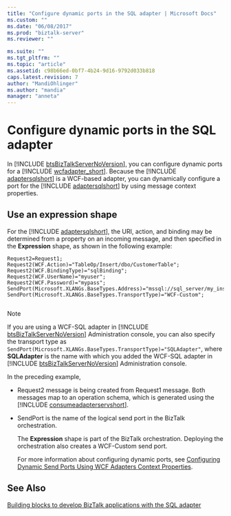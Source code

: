 ```yaml
---
title: "Configure dynamic ports in the SQL adapter | Microsoft Docs"
ms.custom: ""
ms.date: "06/08/2017"
ms.prod: "biztalk-server"
ms.reviewer: ""

ms.suite: ""
ms.tgt_pltfrm: ""
ms.topic: "article"
ms.assetid: c98b66ed-0bf7-4b24-9d16-9792d033b818
caps.latest.revision: 7
author: "MandiOhlinger"
ms.author: "mandia"
manager: "anneta"
---
```

# Configure dynamic ports in the SQL adapter
In [!INCLUDE [btsBizTalkServerNoVersion](../../includes/btsbiztalkservernoversion-md.md)], you can configure dynamic ports for a [!INCLUDE [wcfadapter_short](../../includes/wcfadapter-short-md.md)]. Because the [!INCLUDE [adaptersqlshort](../../includes/adaptersqlshort-md.md)] is a WCF-based adapter, you can dynamically configure a port for the [!INCLUDE [adaptersqlshort](../../includes/adaptersqlshort-md.md)] by using message context properties.  

## Use an expression shape  
 For the [!INCLUDE [adaptersqlshort](../../includes/adaptersqlshort-md.md)], the URI, action, and binding may be determined from a property on an incoming message, and then specified in the <strong>Expression</strong> shape, as shown in the following example:  
  
```  
Request2=Request1;  
Request2(WCF.Action)="TableOp/Insert/dbo/CustomerTable";  
Request2(WCF.BindingType)="sqlBinding";  
Request2(WCF.UserName)="myuser";  
Request2(WCF.Password)="mypass";  
SendPort(Microsoft.XLANGs.BaseTypes.Address)="mssql://sql_server/my_instance/my_database";  
SendPort(Microsoft.XLANGs.BaseTypes.TransportType)="WCF-Custom";  
  
```  
  
> [!NOTE]
>  If you are using a WCF-SQL adapter in [!INCLUDE [btsBizTalkServerNoVersion](../../includes/btsbiztalkservernoversion-md.md)] Administration console, you can also specify the transport type as `SendPort(Microsoft.XLANGs.BaseTypes.TransportType)="SQLAdapter"`, where <strong>SQLAdapter</strong> is the name with which you added the WCF-SQL adapter in [!INCLUDE [btsBizTalkServerNoVersion](../../includes/btsbiztalkservernoversion-md.md)] Administration console.  
  
 In the preceding example,  
  
- Request2 message is being created from Request1 message. Both messages map to an operation schema, which is generated using the [!INCLUDE [consumeadapterservshort](../../includes/consumeadapterservshort-md.md)].  
  
- SendPort is the name of the logical send port in the BizTalk orchestration.  
  
  The **Expression** shape is part of the BizTalk orchestration. Deploying the orchestration also creates a WCF-Custom send port.  
  
  For more information about configuring dynamic ports, see [Configuring Dynamic Send Ports Using WCF Adapters Context Properties](../../core/configuring-dynamic-send-ports-using-wcf-adapters-context-properties.md).
  
## See Also  
[Building blocks to develop BizTalk applications with the SQL adapter](../../adapters-and-accelerators/adapter-sql/building-blocks-to-develop-biztalk-applications-with-the-sql-adapter.md)